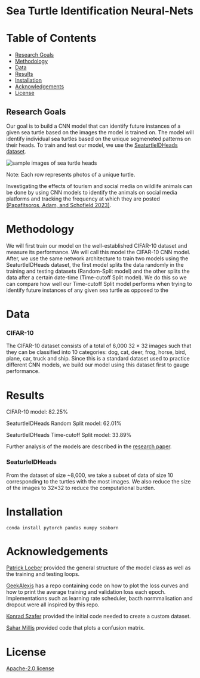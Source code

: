 # Sea Turtle Identification Neural-Nets

# Table of Contents  
- [Research Goals](#research-goals)
- [Methodology](#methodology)
- [Data](#data)
- [Results](#results)
- [Installation](#installation)
- [Acknowledgements](#acknowledgements)
- [License](#license)

## Research Goals
<div id="research-goals"></div>

Our goal is to build a CNN model that can identify future instances of a given sea turtle based on the images the model is trained on. The model will identify individual sea turtles based on the unique segmeneted patterns on their heads. To train and test our model, we use the [SeaturtleIDHeads dataset](https://www.kaggle.com/code/wildlifedatasets/seaturtleidheads-overview).

![sample images of sea turtle heads](https://github.com/Kane-Kesler/SeaturlteIDHeads-CNN-Model/assets/110169438/d0a4133d-f63a-4be5-acee-3982a461746f)

Note: Each row represents photos of a unique turtle.

Investigating the effects of tourism and social media on wildlife animals
can be done by using CNN models to identify the animals on social media platforms and
tracking the frequency at which they are posted [(Papafitsoros, Adam, and
Schofield 2023)](https://arxiv.org/abs/2211.10307). 

# Methodology
<div id="methodology"></div>
We will first train our model on the well-established CIFAR-10 dataset and measure its performance. We will call this model the CIFAR-10 CNN model.
After, we use the same network architecture to train two models using the SeaturtleIDHeads dataset, the first model splits the data randomly in the training and testing datasets (Random-Split model) and the other splits the data after a certain date-time (Time-cutoff Split model). We do this so we can compare how well our Time-cutoff Split model performs when trying to identify future instances of any given sea turtle as opposed to the 

# Data
### CIFAR-10
<div id="data"></div>
The CIFAR-10 dataset consists of a total of 6,000 32 × 32 images such that they
can be classified into 10 categories: dog, cat, deer, frog, horse, bird, plane, car,
truck and ship. Since this is a standard dataset used to practice different CNN
models, we build our model using this dataset first to gauge performance.

# Results
<div id="results"></div>

CIFAR-10 model: 82.25%

SeaturtleIDHeads Random Split model: 62.01%

SeaturtleIDHeads Time-cutoff Split model: 33.89%

Further analysis of the models are described in the [research paper](https://github.com/Kane-Kesler/SeaturlteIDHeads-CNN-Model/blob/main/Artificial%20Neural%20Networks%20for%20Sea%20Turtle%20Identification%20-%20Kane%20Kesler.pdf).

### SeaturleIDHeads
From the dataset of size ~8,000, we take a subset of data of size 10 corresponding to the turtles
with the most images. We also reduce the size of the images to 32×32 to reduce
the computational burden.

# Installation
<div id="installation"></div>

```
conda install pytorch pandas numpy seaborn
```

# Acknowledgements
<div id="acknowledgements"></div> 

[Patrick Loeber](https://github.com/patrickloeber/pytorchTutorial/blob/master/14_cnn.py) provided the general structure of the model class as well as the training and testing loops.

[GeekAlexis](https://github.com/GeekAlexis/cifar10-cnn/blob/master/CIFAR_10_CNN.ipynb) has a repo containing code on how to plot the loss curves and how to print the average training and validation loss each epoch. Implementations such as learning rate scheduler, bacth normmalisation and dropout were all inspired by this repo.

[Konrad Szafer](https://www.kaggle.com/code/konradszafer/paddy-disease-pytorch-acc-98-0) provided the initial code needed to create a custom dataset.

[Sahar Millis](https://stackoverflow.com/questions/53290306/confusion-matrix-and-test-accuracy-for-pytorch-transfer-learning-tutorial) provided code that plots a confusion matrix.

# License
<div id="license"></div>

[Apache-2.0 license](https://github.com/Kane-Kesler/SeaturlteIDHeads-CNN-Model/blob/main/LICENSE) 


